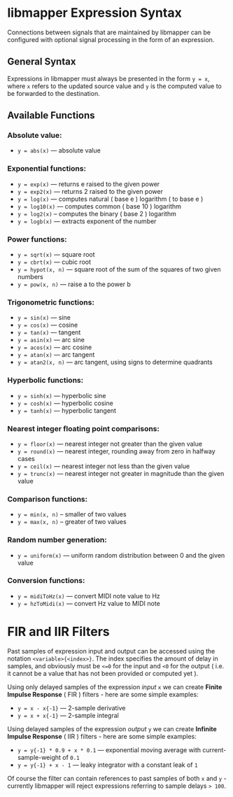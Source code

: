 libmapper Expression Syntax
===========================

Connections between signals that are maintained by libmapper
can be configured with optional signal processing in the
form of an expression.

General Syntax
--------------

Expressions in libmapper must always be presented in the form
`y = x`, where `x` refers to the updated source value and `y` is
the computed value to be forwarded to the destination.

Available Functions
-------------------

### Absolute value:

* `y = abs(x)` — absolute value

### Exponential functions:
* `y = exp(x)` — returns e raised to the given power
* `y = exp2(x)` — returns 2 raised to the given power
* `y = log(x)` — computes natural ( base e ) logarithm ( to base e )
* `y = log10(x)` — computes common ( base 10 ) logarithm
* `y = log2(x)` – computes the binary ( base 2 ) logarithm
* `y = logb(x)` — extracts exponent of the number

### Power functions:
* `y = sqrt(x)` — square root
* `y = cbrt(x)` — cubic root
* `y = hypot(x, n)` — square root of the sum of the squares of two given numbers
* `y = pow(x, n)` — raise a to the power b

### Trigonometric functions:
* `y = sin(x)` — sine
* `y = cos(x)` — cosine
* `y = tan(x)` — tangent
* `y = asin(x)` — arc sine
* `y = acos(x)` — arc cosine
* `y = atan(x)` — arc tangent
* `y = atan2(x, n)` — arc tangent, using signs to determine quadrants

### Hyperbolic functions:
* `y = sinh(x)` — hyperbolic sine
* `y = cosh(x)` — hyperbolic cosine
* `y = tanh(x)` — hyperbolic tangent

### Nearest integer floating point comparisons:
* `y = floor(x)` — nearest integer not greater than the given value
* `y = round(x)` — nearest integer, rounding away from zero in halfway cases
* `y = ceil(x)` — nearest integer not less than the given value
* `y = trunc(x)` — nearest integer not greater in magnitude than the given value

### Comparison functions:
* `y = min(x, n)` – smaller of two values
* `y = max(x, n)` – greater of two values

### Random number generation:
* `y = uniform(x)` — uniform random distribution between 0 and the given value

### Conversion functions:
* `y = midiToHz(x)` — convert MIDI note value to Hz
* `y = hzToMidi(x)` — convert Hz value to MIDI note


FIR and IIR Filters
===================

Past samples of expression input and output can be accessed using the notation
`<variable>{<index>}`. The index specifies the amount of delay in samples, and
obviously must be `<=0` for the input and `<0` for the output ( i.e. it cannot
be a value that has not been provided or computed yet ).

Using only delayed samples of the expression *input* `x` we can create **Finite
Impulse Response** ( FIR ) filters - here are some simple examples:

* `y = x - x{-1}` — 2-sample derivative
* `y = x + x{-1}` — 2-sample integral

Using delayed samples of the expression *output* `y` we can create **Infinite
Impulse Response** ( IIR ) filters - here are some simple examples:

* `y = y{-1} * 0.9 + x * 0.1` — exponential moving average with current-sample-weight of `0.1`
* `y = y{-1} + x - 1` — leaky integrator with a constant leak of `1`

Of course the filter can contain references to past samples of both `x` and `y` -
currently libmapper will reject expressions referring to sample delays `> 100`.